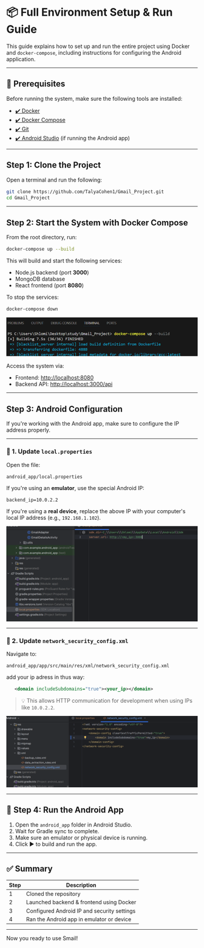 # 📦 Full Environment Setup & Run Guide

This guide explains how to set up and run the entire project using Docker and `docker-compose`, including instructions for configuring the Android application.

---

## 📁 Prerequisites

Before running the system, make sure the following tools are installed:

- [✔️ Docker](https://docs.docker.com/get-docker/)
- [✔️ Docker Compose](https://docs.docker.com/compose/install/)
- [✔️ Git](https://git-scm.com/)
- [✔️ Android Studio](https://developer.android.com/studio) (if running the Android app)


---

## Step 1: Clone the Project

Open a terminal and run the following:

```bash
git clone https://github.com/TalyaCohen1/Gmail_Project.git
cd Gmail_Project
```

---

## Step 2: Start the System with Docker Compose

From the root directory, run:

```bash
docker-compose up --build
```

This will build and start the following services:

- Node.js backend (port **3000**)
- MongoDB database
- React frontend (port **8080**)

To stop the services:

```bash
docker-compose down
```

![here an example](images/docker_up_pic.png)

Access the system via:

- Frontend: [http://localhost:8080](http://localhost:8080)
- Backend API: [http://localhost:3000/api](http://localhost:3000/api)

---

## Step 3: Android Configuration

If you're working with the Android app, make sure to configure the IP address properly.

---

### 🔧 1. Update `local.properties`

Open the file:

```
android_app/local.properties
```

If you're using an **emulator**, use the special Android IP:

```properties
backend_ip=10.0.2.2
```

If you're using a **real device**, replace the above IP with your computer's local IP address (e.g., `192.168.1.102`).

![](images/local_proprties_pic.png)

---

### 🔐 2. Update `network_security_config.xml`

Navigate to:

```
android_app/app/src/main/res/xml/network_security_config.xml
```

add your ip adress in thus way:

```xml
   <domain includeSubdomains="true"><your_ip></domain>
```

> 💡 This allows HTTP communication for development when using IPs like `10.0.2.2`.

![](images/network_pic.png)

---

## 📲 Step 4: Run the Android App

1. Open the `android_app` folder in Android Studio.
2. Wait for Gradle sync to complete.
3. Make sure an emulator or physical device is running.
4. Click ▶️ to build and run the app.

---

## ✅ Summary

| Step | Description |
|------|-------------|
| 1    | Cloned the repository |
| 2    | Launched backend & frontend using Docker |
| 3    | Configured Android IP and security settings |
| 4    | Ran the Android app in emulator or device |

---

Now you ready to use Smail!